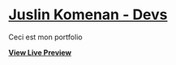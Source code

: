 # [Juslin Komenan - Devs](https://javadart.github.io/)

Ceci est mon portfolio

**[View Live Preview](https://javadart.github.io/)**

